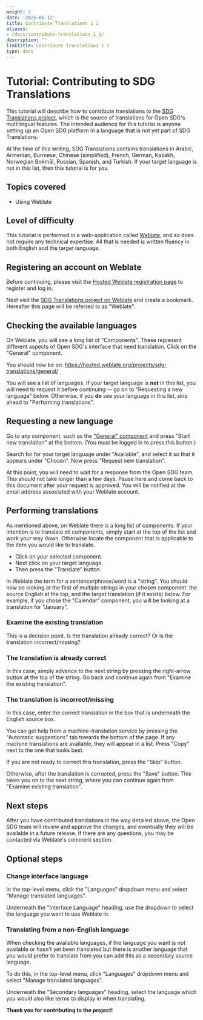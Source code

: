 ```yaml
---
weight: 2
date: '2025-06-12'
title: Contribute Translations 1 1
aliases:
- /docs/contribute-translations_1_1/
description: ''
linkTitle: Contribute Translations 1 1
type: docs
---
```


<h1>Tutorial: Contributing to SDG Translations</h1>

This tutorial will describe how to contribute translations to the [SDG Translations project](https://github.com/open-sdg/sdg-translations), which is the source of translations for Open SDG's multilingual features. The intended audience for this tutorial is anyone setting up an Open SDG platform in a language that is not yet part of SDG Translations.

At the time of this writing, SDG Translations contains translations in Arabic, Armenian, Burmese, Chinese (simplified), French, German, Kazakh, Norwegian Bokmål, Russian, Spanish, and Turkish. If your target language is not in this list, then this tutorial is for you.

## Topics covered

* Using Weblate

## Level of difficulty

This tutorial is performed in a web-application called [Weblate](https://weblate.org/en/), and so does not require any technical expertise. All that is needed is written fluency in both English and the target language.

## Registering an account on Weblate

Before continuing, please visit the [Hosted Weblate registration page](https://hosted.weblate.org/accounts/register/) to register and log in.

Next visit the [SDG Translations project on Weblate](https://hosted.weblate.org/projects/sdg-translations/) and create a bookmark. Hereafter this page will be referred to as "Weblate".

## Checking the available languages

On Weblate, you will see a long list of "Components". These represent different aspects of Open SDG's interface that need translation. Click on the "General" component.

You should now be on: https://hosted.weblate.org/projects/sdg-translations/general/

You will see a list of languages. If your target language is **not** in this list, you will need to request it before continuing -- go on to "Requesting a new language" below. Otherwise, if you **do** see your language in this list, skip ahead to "Performing translations".

## Requesting a new language

Go to any component, such as the ["General" component](https://hosted.weblate.org/projects/sdg-translations/general/) and press "Start new translation" at the bottom. (You must be logged in to press this button.)

Search for for your target language under "Available", and select it so that it appears under "Chosen". Now press "Request new translation".

At this point, you will need to wait for a response from the Open SDG team. This should not take longer than a few days. Pause here and come back to this document after your request is approved. You will be notified at the email address associated with your Weblate account.

## Performing translations

As mentioned above, on Weblate there is a long list of components. If your intention is to translate *all* components, simply start at the top of the list and work your way down. Otherwise locate the component that is applicable to the item you would like to translate.

* Click on your selected component.
* Next click on your target language.
* Then press the "Translate" button.

In Weblate the term for a sentence/phrase/word is a "string". You should now be looking at the first of multiple strings in your chosen component: the source English at the top, and the target translation (if it exists) below. For example, if you chose the "Calendar" component, you will be looking at a translation for "January".

### Examine the existing translation

This is a decision point. Is the translation already correct? Or is the translation incorrect/missing?

### The translation is already correct

In this case, simply advance to the next string by pressing the right-arrow button at the top of the string. Go back and continue again from "Examine the existing translation". 

### The translation is incorrect/missing

In this case, enter the correct translation in the box that is underneath the English source box.

You can get help from a machine-translation service by pressing the "Automatic suggestions" tab towards the bottom of the page. If any machine translations are available, they will appear in a list. Press "Copy" next to the one that looks best.

If you are not ready to correct this translation, press the "Skip" button.

Otherwise, after the translation is corrected, press the "Save" button. This takes you on to the next string, where you can continue again from "Examine existing translation".

## Next steps

After you have contributed translations in the way detailed above, the Open SDG team will review and approve the changes, and eventually they will be available in a future release. If there are any questions, you may be contacted via Weblate's comment section.

## Optional steps

### Change interface language

In the top-level menu, click the "Languages" dropdown menu and select "Manage translated languages".

Underneath the "Interface Language" heading, use the dropdown to select the language you want to use Weblate in.

### Translating from a non-English language

When checking the available languages, if the language you want is not available or hasn't yet been translated but there is another language that you would prefer to translate from you can add this as a secondary source language.

To do this, in the top-level menu, click "Languages" dropdown menu and select "Manage translated languages".

Underneath the "Secondary languages" heading, select the language which you would also like terms to display in when translating.


**Thank you for contributing to the project!**
